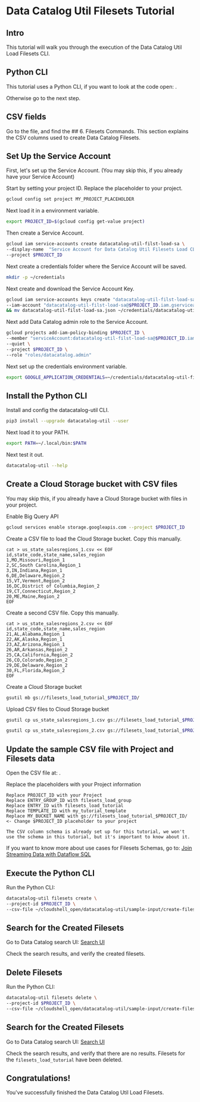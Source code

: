 <!---
Note: This tutorial is meant for Google Cloud Shell, and can be opened by going to
http://gstatic.com/cloudssh/images/open-btn.svg)](https://console.cloud.google.com/cloudshell/open?git_repo=https://github.com/mesmacosta/datacatalog-util&tutorial=tutorials/filesets/TUTORIAL.LOAD.md)--->
# Data Catalog Util Filesets Tutorial

<!-- TODO: analytics id? -->
<walkthrough-author name="mesmacosta@gmail.com" tutorialName="Data Catalog Util Load Filesets Tutorial" repositoryUrl="https://github.com/mesmacosta/datacatalog-util"></walkthrough-author>

## Intro

This tutorial will walk you through the execution of the Data Catalog Util Load Filesets CLI.

## Python CLI

This tutorial uses a Python CLI, if you want to look at the code open:
<walkthrough-editor-open-file filePath="cloudshell_open/datacatalog-util/src/datacatalog_util/datacatalog_util_cli.py"
                              text="datacatalog_util_cli.py">
</walkthrough-editor-open-file>.

Otherwise go to the next step.

## CSV fields

Go to the
<walkthrough-editor-open-file filePath="cloudshell_open/datacatalog-util/README.md" text="README.md">
</walkthrough-editor-open-file> file, and find the ## 6. Filesets Commands.
This section explains the CSV columns used to create Data Catalog Filesets.

## Set Up the Service Account

First, let's set up the Service Account. (You may skip this, if you already have your Service Account)

Start by setting your project ID. Replace the placeholder to your project.
```bash
gcloud config set project MY_PROJECT_PLACEHOLDER
```

Next load it in a environment variable.
```bash
export PROJECT_ID=$(gcloud config get-value project)
```

Then create a Service Account.
```bash
gcloud iam service-accounts create datacatalog-util-filst-load-sa \
--display-name  "Service Account for Data Catalog Util Filesets Load CLI" \
--project $PROJECT_ID
```

Next create a credentials folder where the Service Account will be saved.
```bash
mkdir -p ~/credentials
```

Next create and download the Service Account Key.
```bash
gcloud iam service-accounts keys create "datacatalog-util-filst-load-sa.json" \
--iam-account "datacatalog-util-filst-load-sa@$PROJECT_ID.iam.gserviceaccount.com" \
&& mv datacatalog-util-filst-load-sa.json ~/credentials/datacatalog-util-filst-load-sa.json
```

Next add Data Catalog admin role to the Service Account.
```bash
gcloud projects add-iam-policy-binding $PROJECT_ID \
--member "serviceAccount:datacatalog-util-filst-load-sa@$PROJECT_ID.iam.gserviceaccount.com" \
--quiet \
--project $PROJECT_ID \
--role "roles/datacatalog.admin"
```

Next set up the credentials environment variable.
```bash
export GOOGLE_APPLICATION_CREDENTIALS=~/credentials/datacatalog-util-filst-load-sa.json
```

## Install the Python CLI

Install and config the datacatalog-util CLI.
```bash
pip3 install --upgrade datacatalog-util --user
```
Next load it to your PATH.
```bash
export PATH=~/.local/bin:$PATH
```

Next test it out.
```bash
datacatalog-util --help
```

## Create a Cloud Storage bucket with CSV files

You may skip this, if you already have a Cloud Storage bucket with files in your project.

Enable Big Query API
```bash
gcloud services enable storage.googleapis.com --project $PROJECT_ID
```

Create a CSV file to load the Cloud Storage bucket. Copy this manually.
```
cat > us_state_salesregions_1.csv << EOF
id,state_code,state_name,sales_region
1,MO,Missouri,Region_1
2,SC,South Carolina,Region_1
3,IN,Indiana,Region_1
6,DE,Delaware,Region_2
15,VT,Vermont,Region_2
16,DC,District of Columbia,Region_2
19,CT,Connecticut,Region_2
20,ME,Maine,Region_2
EOF
```

Create a second CSV file. Copy this manually.
```
cat > us_state_salesregions_2.csv << EOF
id,state_code,state_name,sales_region
21,AL,Alabama,Region_1
22,AK,Alaska,Region_1
23,AZ,Arizona,Region_1
26,AR,Arkansas,Region_2
25,CA,California,Region_2
26,CO,Colorado,Region_2
29,DE,Delaware,Region_2
30,FL,Florida,Region_2
EOF
```

Create a Cloud Storage bucket
```bash
gsutil mb gs://filesets_load_tutorial_$PROJECT_ID/
```

Upload CSV files to Cloud Storage bucket
```bash
gsutil cp us_state_salesregions_1.csv gs://filesets_load_tutorial_$PROJECT_ID/
```

```bash
gsutil cp us_state_salesregions_2.csv gs://filesets_load_tutorial_$PROJECT_ID/
```

## Update the sample CSV file with Project and Filesets data

Open the CSV file at:
<walkthrough-editor-open-file filePath="cloudshell_open/datacatalog-util/sample-input/create-filesets/fileset-entry-opt-1-all-metadata.csv"
                              text="fileset-entry-opt-1-all-metadata.csv">
</walkthrough-editor-open-file>.

Replace the placeholders with your Project information
```
Replace PROJECT_ID with your Project
Replace ENTRY_GROUP_ID with filesets_load_group
Replace ENTRY_ID with filesets_load_tutorial
Replace TEMPLATE_ID with my_tutorial_template
Replace MY_BUCKET_NAME with gs://filesets_load_tutorial_$PROJECT_ID/ <- Change $PROJECT_ID placeholder to your project

The CSV column schema is already set up for this tutorial, we won't use the schema in this tutorial, but it's important to know about it.
```
If you want to know more about use cases for Filesets Schemas, go to:
[Join Streaming Data with Dataflow SQL](https://cloud.google.com/dataflow/docs/samples/join-streaming-data-with-sql)

## Execute the Python CLI

Run the Python CLI:
```bash
datacatalog-util filesets create \
--project-id $PROJECT_ID \
--csv-file ~/cloudshell_open/datacatalog-util/sample-input/create-filesets/fileset-entry-opt-1-all-metadata.csv
```

## Search for the Created Filesets

Go to Data Catalog search UI:
[Search UI](https://console.cloud.google.com/datacatalog?qTypes=FILESET)

Check the search results, and verify the created filesets.

## Delete Filesets

Run the Python CLI:
```bash
datacatalog-util filesets delete \
--project-id $PROJECT_ID \
--csv-file ~/cloudshell_open/datacatalog-util/sample-input/create-filesets/fileset-entry-opt-1-all-metadata.csv
```

## Search for the Created Filesets

Go to Data Catalog search UI:
[Search UI](https://console.cloud.google.com/datacatalog?qTypes=FILESET)

Check the search results, and verify that there are no results. Filesets for the `filesets_load_tutorial` 
have been deleted.

## Congratulations!

<walkthrough-conclusion-trophy></walkthrough-conclusion-trophy>

You've successfully finished the Data Catalog Util Load Filesets.
